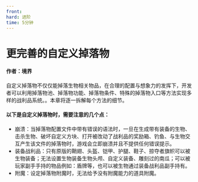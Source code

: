 ```yaml
---
front: 
hard: 进阶
time: 5分钟
---
```


# 更完善的自定义掉落物



#### 作者：境界



自定义掉落物不仅仅能掉落生物相关物品，在合理的配置与想象力的发挥下，开发者可以利用掉落物池、掉落物功能、掉落物条件、特殊的掉落物入口等方法实现多样的战利品系统。。本章将逐一拆解每个方法的细节。



#### 以下是自定义掉落物时，需要注意的几个点：

- 崩溃：当掉落物配置文件中带有错误的语法时，一旦在生成带有装备的生物、击杀生物、破坏自定义方块、打开被改动了战利品的奖励箱、钓鱼、与生物交互产生该文件的掉落物时，游戏会立即崩溃并且不提供任何错误提示。
- 装备战利品：只有原版的鞘翅、头盔、铠甲、护腿、鞋子、掠夺者旗帜可以被生物装备；无法设置生物装备生物头颅、自定义装备、雕刻过的南瓜；可以被玩家副手手持的物品例如：盾牌等，也可以被生物通过装备战利品副手持有。
- 附魔：设定掉落物附魔时，无法给予没有附魔能力的道具附魔。